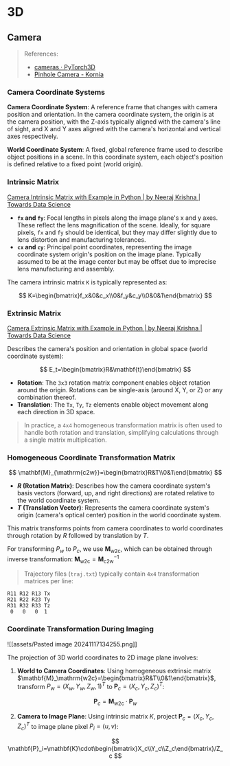 # 3D

## Camera

> References:
> - [cameras · PyTorch3D](https://pytorch3d.org/docs/cameras)
> - [Pinhole Camera - Kornia](https://kornia.readthedocs.io/en/stable/geometry.camera.pinhole.html)

### Camera Coordinate Systems

__Camera Coordinate System__:
A reference frame that changes with camera position and orientation. In the camera coordinate system, the origin is at the camera position, with the Z-axis typically aligned with the camera's line of sight, and X and Y axes aligned with the camera's horizontal and vertical axes respectively.

__World Coordinate System__:
A fixed, global reference frame used to describe object positions in a scene. In this coordinate system, each object's position is defined relative to a fixed point (world origin).

### Intrinsic Matrix

[Camera Intrinsic Matrix with Example in Python | by Neeraj Krishna | Towards Data Science](https://towardsdatascience.com/camera-intrinsic-matrix-with-example-in-python-d79bf2478c12)

- __`fx` and `fy`__: Focal lengths in pixels along the image plane's x and y axes. These reflect the lens magnification of the scene. Ideally, for square pixels, `fx` and `fy` should be identical, but they may differ slightly due to lens distortion and manufacturing tolerances.
- __`cx` and `cy`__: Principal point coordinates, representing the image coordinate system origin's position on the image plane. Typically assumed to be at the image center but may be offset due to imprecise lens manufacturing and assembly.

The camera intrinsic matrix `K` is typically represented as:

$$
K=\begin{bmatrix}f_x&0&c_x\\0&f_y&c_y\\0&0&1\end{bmatrix}
$$

### Extrinsic Matrix

[Camera Extrinsic Matrix with Example in Python | by Neeraj Krishna | Towards Data Science](https://towardsdatascience.com/camera-extrinsic-matrix-with-example-in-python-cfe80acab8dd)

Describes the camera's position and orientation in global space (world coordinate system):

$$
E_t=\begin{bmatrix}R&\mathbf{t}\end{bmatrix}
$$

- __Rotation__: The `3x3` rotation matrix component enables object rotation around the origin. Rotations can be single-axis (around X, Y, or Z) or any combination thereof.
- __Translation__: The `Tx`, `Ty`, `Tz` elements enable object movement along each direction in 3D space.

> In practice, a `4x4` homogeneous transformation matrix is often used to handle both rotation and translation, simplifying calculations through a single matrix multiplication.

### Homogeneous Coordinate Transformation Matrix

$$
\mathbf{M}_{\mathrm{c2w}}=\begin{bmatrix}R&T\\0&1\end{bmatrix}
$$

- __$R$ (Rotation Matrix)__: Describes how the camera coordinate system's basis vectors (forward, up, and right directions) are rotated relative to the world coordinate system.
- __$T$ (Translation Vector)__: Represents the camera coordinate system's origin (camera's optical center) position in the world coordinate system.

This matrix transforms points from camera coordinates to world coordinates through rotation by $R$ followed by translation by $T$.

For transforming $P_w$ to $P_c$, we use $\mathbf{M}_{\mathrm{w2c}}$, which can be obtained through inverse transformation: $\mathbf{M}_{\mathrm{w2c}}=\mathbf{M}_{\mathrm{c2w}}^{-1}$

> Trajectory files (`traj.txt`) typically contain `4x4` transformation matrices per line:

```text
R11 R12 R13 Tx
R21 R22 R23 Ty
R31 R32 R33 Tz
 0   0   0  1
```

### Coordinate Transformation During Imaging

![[assets/Pasted image 20241117134255.png]]

The projection of 3D world coordinates to 2D image plane involves:

1. __World to Camera Coordinates__: Using homogeneous extrinsic matrix $\mathbf{M}_\mathrm{w2c}=\begin{bmatrix}R&T\\0&1\end{bmatrix}$, transform $P_w=(X_w,Y_w,Z_w,1)^T$ to $\mathbf{P}_c=(X_c,Y_c,Z_c)^T$:

$$
\mathbf{P}_c=\mathbf{M}_{\mathrm{w2c}}\cdot\mathbf{P}_w
$$

2. __Camera to Image Plane__: Using intrinsic matrix $K$, project $\mathbf{P}_c=(X_c,Y_c,Z_c)^T$ to image plane pixel $P_i=(u,v)$:

$$
\mathbf{P}_i=\mathbf{K}\cdot\begin{bmatrix}X_c\\Y_c\\Z_c\end{bmatrix}/Z_c
$$
